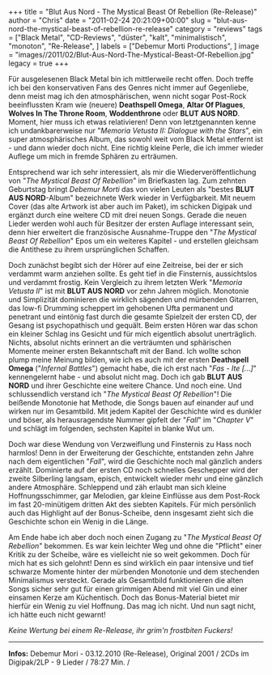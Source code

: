 +++
title = "Blut Aus Nord - The Mystical Beast Of Rebellion (Re-Release)"
author = "Chris"
date = "2011-02-24 20:21:09+00:00"
slug = "blut-aus-nord-the-mystical-beast-of-rebellion-re-release"
category = "reviews"
tags = ["Black Metal", "CD-Reviews", "düster", "kalt", "minimalistisch", "monoton", "Re-Release", ]
labels = ["Debemur Morti Productions", ]
image = "images//2011/02/Blut-Aus-Nord-The-Mystical-Beast-Of-Rebellion.jpg"
legacy = true
+++

Für ausgelesenen Black Metal bin ich mittlerweile recht offen. Doch treffe ich bei den konservativen Fans des Genres nicht immer auf Gegenliebe, denn meist mag ich den atmosphärischen, wenn nicht sogar Post-Rock beeinflussten Kram wie (neuere) **Deathspell Omega**, **Altar Of Plagues**, **Wolves In The Throne Room**, **Woddenthrone** oder **BLUT AUS NORD**. Moment, hier muss ich etwas relativieren! Denn von letztgenannten kenne ich undankbarerweise nur "_Memoria Vetusta II: Dialogue with the Stars_", ein super atmosphärisches Album, das sowohl weit vom Black Metal entfernt ist - und dann wieder doch nicht. Eine richtig kleine Perle, die ich immer wieder Auflege um mich in fremde Sphären zu erträumen.

Entsprechend war ich sehr interessiert, als mir die Wiederveröffentlichung von "_The Mystical Beast Of Rebellion_" im Briefkasten lag. Zum zehnten Geburtstag bringt _Debemur Morti_ das von vielen Leuten als "bestes **BLUT AUS NORD**-Album" bezeichnete Werk wieder in Verfügbarkeit. Mit neuem Cover (das alte Artwork ist aber auch im Paket), im schicken Digipak und ergänzt durch eine weitere CD mit drei neuen Songs. Gerade die neuen Lieder werden wohl auch für Besitzer der ersten Auflage interessant sein, denn hier erweitert die französische Ausnahme-Truppe den "_The Mystical Beast Of Rebellion_" Epos um ein weiteres Kapitel - und erstellen gleichsam die Antithese zu ihrem ursprünglichen Schaffen.

Doch zunächst begibt sich der Hörer auf eine Zeitreise, bei der er sich verdammt warm anziehen sollte. Es geht tief in die Finsternis, aussichtslos und verdammt frostig. Kein Vergleich zu ihrem letzten Werk "_Memoria Vetusta II_" ist mit **BLUT AUS NORD** vor zehn Jahren möglich. Monotonie und Simplizität dominieren die wirklich sägenden und mürbenden Gitarren, das low-fi Drumming scheppert im gehobenen Ufta permanent und penetrant und eintönig fast durch die gesamte Spielzeit der ersten CD, der Gesang ist psychopathisch und gequält. Beim ersten Hören war das schon ein kleiner Schlag ins Gesicht und für mich eigentlich absolut unerträglich. Nichts, absolut nichts erinnert an die verträumten und sphärischen Momente meiner ersten Bekanntschaft mit der Band. Ich wollte schon plump meine Meinung bilden, wie ich es auch mit der ersten **Deathspell Omega** ("_Infernal Battles_") gemacht habe, die ich erst nach "_Fas - Ite [...]_" kennengelernt habe - und absolut nicht mag. Doch ich gab **BLUT AUS NORD** und ihrer Geschichte eine weitere Chance. Und noch eine. Und schlussendlich verstand ich "_The Mystical Beast Of Rebellion_"! Die beißende Monotonie hat Methode, die Songs bauen auf einander auf und wirken nur im Gesamtbild. Mit jedem Kapitel der Geschichte wird es dunkler und böser, als herausragendste Nummer gipfelt der "_Fall_" im "_Chapter V_" und schlägt im folgenden, sechsten Kapitel in blanke Wut um.

Doch war diese Wendung von Verzweiflung und Finsternis zu Hass noch harmlos! Denn in der Erweiterung der Geschichte, entstanden zehn Jahre nach dem eigentlichen "_Fall_", wird die Geschichte noch mal gänzlich anders erzählt. Dominierte auf der ersten CD noch schnelles Geschepper wird der zweite Silberling langsam, episch, entwickelt wieder mehr und eine  gänzlich andere Atmosphäre. Schleppend und zäh erlaubt man sich kleine Hoffnungsschimmer, gar Melodien, gar kleine Einflüsse aus dem Post-Rock im fast 20-minütigem dritten Akt des siebten Kapitels. Für mich persönlich auch das Highlight auf der Bonus-Scheibe, denn insgesamt zieht sich die Geschichte schon ein Wenig in die Länge.

Am Ende habe ich aber doch noch einen Zugang zu "_The Mystical Beast Of Rebellion_" bekommen. Es war kein leichter Weg und ohne die "Pflicht" einer Kritik zu der Scheibe, wäre es vielleicht nie so weit gekommen. Doch für mich hat es sich gelohnt! Denn es sind wirklich ein paar intensive und tief schwarze Momente hinter der mürbenden Monotonie und dem stechenden Minimalismus versteckt. Gerade als Gesamtbild funktionieren die alten Songs sicher sehr gut für einen grimmigen Abend mit viel Gin und einer einsamen Kerze am Küchentisch. Doch das Bonus-Material bietet mir hierfür ein Wenig zu viel Hoffnung. Das mag ich nicht. Und nun sagt nicht, ich hätte euch nicht gewarnt!

_Keine Wertung bei einem Re-Release, ihr grim'n frostbiten Fuckers!_



---
**Infos:**
Debemur Mori - 03.12.2010 (Re-Release), Original 2001 / 
2CDs im Digipak/2LP - 9 Lieder / 78:27 Min. / 
